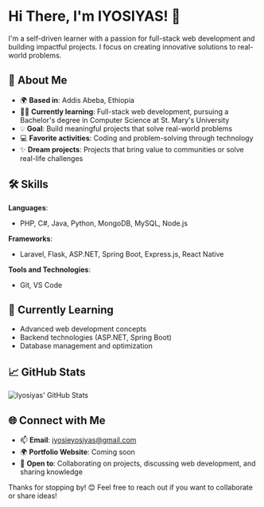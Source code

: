 # Hi There, I'm IYOSIYAS! 👋

I'm a self-driven learner with a passion for full-stack web development and building impactful projects. I focus on creating innovative solutions to real-world problems.

## 🚀 About Me

- 🌍 **Based in**: Addis Abeba, Ethiopia
- 🧑‍🎓 **Currently learning**: Full-stack web development, pursuing a Bachelor's degree in Computer Science at St. Mary's University
- 💡 **Goal**: Build meaningful projects that solve real-world problems
- 💻 **Favorite activities**: Coding and problem-solving through technology
- ✨ **Dream projects**: Projects that bring value to communities or solve real-life challenges

## 🛠️ Skills

**Languages**:
- PHP, C#, Java, Python, MongoDB, MySQL, Node.js

**Frameworks**:
- Laravel, Flask, ASP.NET, Spring Boot, Express.js, React Native

**Tools and Technologies**:
- Git, VS Code

## 🌱 Currently Learning

- Advanced web development concepts
- Backend technologies (ASP.NET, Spring Boot)
- Database management and optimization

## 📈 GitHub Stats

![Iyosiyas' GitHub Stats](https://github-readme-stats.vercel.app/api?username=YOUR_GITHUB_USERNAME&show_icons=true&hide_title=true&hide=prs&count_private=true)

## 🌐 Connect with Me

- 📫 **Email**: iyosieyosiyas@gmail.com
- 🌍 **Portfolio Website**: Coming soon
- 💬 **Open to**: Collaborating on projects, discussing web development, and sharing knowledge

Thanks for stopping by! 😊 Feel free to reach out if you want to collaborate or share ideas!
